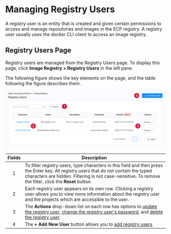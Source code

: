 # Managing Registry Users

A registry user is an entity that is created and given certain permissions to access and manage repositories and images in the ECP registry. A registry user usually uses the docker CLI client to access an image registry.

## Registry Users Page
Registry users are managed from the Registry Users page. To display this page, click **Image Registry > Registry Users** in the left pane.

The following figure shows the key elements on the page, and the table following the figure describes them.

<p align=center><img src="/docs/resources/images/registry/registry-users-page.png" width="700">

| **Fields**   | **Description**                                                                           |
| :----------: | ----------------------------------------------------------------------------------------- |
| 1            | To filter registry users, type characters in this field and then press the Enter key. All registry users that do not contain the typed characters are hidden. Filtering is not case-sensitive. To remove the filter, click the **Reset** button.                 |
| 2            | Each registry user appears on its own row. Clicking a registry user allows you to view more information about the registry user and the projects which are accessible to the user.                                                                                  |
| 3            | The **Actions** drop-down list on each row has options to [update the registry user](</docs/portal/registry-users/updating-users.md>), [change the registry user's password](</docs/portal/registry-users/changing-passwords.md>), and [delete the registry user](</docs/portal/registry-users/deleting-users.md>).                                                                                                           |
| 4            | The **+ Add New User** button allows you to [add registry users](</docs/portal/registry-users/adding-users.md>).       |